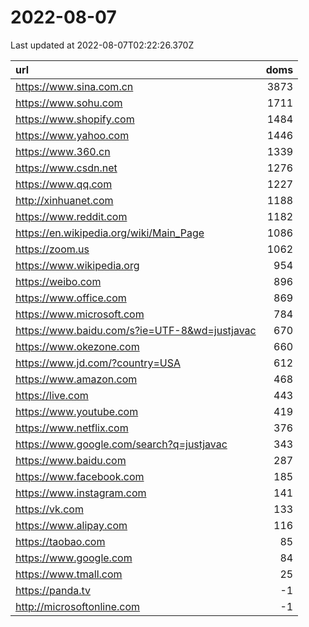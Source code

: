 # 2022-08-07

<!-- BEGIN -->
Last updated at 2022-08-07T02:22:26.370Z

url | doms
:- | -:
https://www.sina.com.cn | 3873
https://www.sohu.com | 1711
https://www.shopify.com | 1484
https://www.yahoo.com | 1446
https://www.360.cn | 1339
https://www.csdn.net | 1276
https://www.qq.com | 1227
http://xinhuanet.com | 1188
https://www.reddit.com | 1182
https://en.wikipedia.org/wiki/Main_Page | 1086
https://zoom.us | 1062
https://www.wikipedia.org | 954
https://weibo.com | 896
https://www.office.com | 869
https://www.microsoft.com | 784
https://www.baidu.com/s?ie=UTF-8&wd=justjavac | 670
https://www.okezone.com | 660
https://www.jd.com/?country=USA | 612
https://www.amazon.com | 468
https://live.com | 443
https://www.youtube.com | 419
https://www.netflix.com | 376
https://www.google.com/search?q=justjavac | 343
https://www.baidu.com | 287
https://www.facebook.com | 185
https://www.instagram.com | 141
https://vk.com | 133
https://www.alipay.com | 116
https://taobao.com | 85
https://www.google.com | 84
https://www.tmall.com | 25
https://panda.tv | -1
http://microsoftonline.com | -1
<!-- END -->
